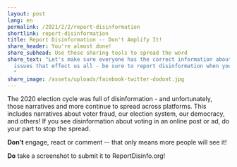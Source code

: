 ```yaml
---
layout: post
lang: en
permalink: /2021/2/2/report-disinformation
shortlink: report-disinformation
title: Report Disinformation -- Don't Amplify It!
share_header: You're almost done!
share_subhead: Use these sharing tools to spread the word
share_text: "Let's make sure everyone has the correct information about the
  issues that effect us all - be sure to report disinformation when you see it!
  "
share_image: /assets/uploads/facebook-twitter-dodont.jpg
---
```

The 2020 election cycle was full of disinformation - and unfortunately, those narratives and more continue to spread across platforms. This includes narratives about voter fraud, our election system, our democracy, and others! If you see disinformation about voting in an online post or ad, do your part to stop the spread. 

**Don’t** engage, react or comment -- that only means more people will see it! 

**Do** take a screenshot to submit it to ReportDisinfo.org!